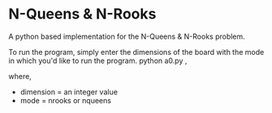 # N-Queens & N-Rooks
A python based implementation for the N-Queens & N-Rooks problem.

To run the program, simply enter the dimensions of the board with the mode in which you'd like to run the program.
python a0.py __<dimension>__ __<mode>__,
  
where,
* dimension = an integer value
* mode = nrooks or nqueens
